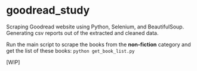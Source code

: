 # goodread_study
Scraping Goodread website using Python, Selenium, and BeautifulSoup. Generating csv reports out of the extracted and cleaned data.

Run the main script to scrape the books from the __non-fiction__ category and get the list of these books:
`python get_book_list.py`

[WIP]